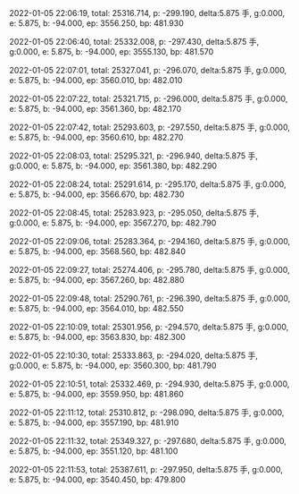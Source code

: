 2022-01-05 22:06:19, total: 25316.714, p: -299.190, delta:5.875 手, g:0.000, e: 5.875, b: -94.000, ep: 3556.250, bp: 481.930

2022-01-05 22:06:40, total: 25332.008, p: -297.430, delta:5.875 手, g:0.000, e: 5.875, b: -94.000, ep: 3555.130, bp: 481.570

2022-01-05 22:07:01, total: 25327.041, p: -296.070, delta:5.875 手, g:0.000, e: 5.875, b: -94.000, ep: 3560.010, bp: 482.010

2022-01-05 22:07:22, total: 25321.715, p: -296.000, delta:5.875 手, g:0.000, e: 5.875, b: -94.000, ep: 3561.360, bp: 482.170

2022-01-05 22:07:42, total: 25293.603, p: -297.550, delta:5.875 手, g:0.000, e: 5.875, b: -94.000, ep: 3560.610, bp: 482.270

2022-01-05 22:08:03, total: 25295.321, p: -296.940, delta:5.875 手, g:0.000, e: 5.875, b: -94.000, ep: 3561.380, bp: 482.290

2022-01-05 22:08:24, total: 25291.614, p: -295.170, delta:5.875 手, g:0.000, e: 5.875, b: -94.000, ep: 3566.670, bp: 482.730

2022-01-05 22:08:45, total: 25283.923, p: -295.050, delta:5.875 手, g:0.000, e: 5.875, b: -94.000, ep: 3567.270, bp: 482.790

2022-01-05 22:09:06, total: 25283.364, p: -294.160, delta:5.875 手, g:0.000, e: 5.875, b: -94.000, ep: 3568.560, bp: 482.840

2022-01-05 22:09:27, total: 25274.406, p: -295.780, delta:5.875 手, g:0.000, e: 5.875, b: -94.000, ep: 3567.260, bp: 482.880

2022-01-05 22:09:48, total: 25290.761, p: -296.390, delta:5.875 手, g:0.000, e: 5.875, b: -94.000, ep: 3564.010, bp: 482.550

2022-01-05 22:10:09, total: 25301.956, p: -294.570, delta:5.875 手, g:0.000, e: 5.875, b: -94.000, ep: 3563.830, bp: 482.300

2022-01-05 22:10:30, total: 25333.863, p: -294.020, delta:5.875 手, g:0.000, e: 5.875, b: -94.000, ep: 3560.300, bp: 481.790

2022-01-05 22:10:51, total: 25332.469, p: -294.930, delta:5.875 手, g:0.000, e: 5.875, b: -94.000, ep: 3559.950, bp: 481.860

2022-01-05 22:11:12, total: 25310.812, p: -298.090, delta:5.875 手, g:0.000, e: 5.875, b: -94.000, ep: 3557.190, bp: 481.910

2022-01-05 22:11:32, total: 25349.327, p: -297.680, delta:5.875 手, g:0.000, e: 5.875, b: -94.000, ep: 3551.120, bp: 481.100

2022-01-05 22:11:53, total: 25387.611, p: -297.950, delta:5.875 手, g:0.000, e: 5.875, b: -94.000, ep: 3540.450, bp: 479.800